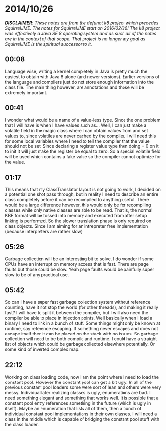 # 2014/10/26

***DISCLAIMER***: _These notes are from the defunct k8 project which_
_precedes SquirrelJME. The notes for SquirrelJME start on 2016/02/26!_
_The k8 project was effectively a Java SE 8 operating system and as such_
_all of the notes are in the context of that scope. That project is no_
_longer my goal as SquirrelJME is the spiritual successor to it._

## 00:08

Language wise, writing a kernel completely in Java is pretty much the easiest
to obtain with Java 8 alone (and newer versions). Earlier versions of the
language and compilers just do not store enough information into the class
file. The main thing however, are annotations and those will be extremely
important.

## 00:41

I wonder what would be a name of a value-less type. Since the one problem that
I will have is when I have values such as... Well, I can just make a volatile
field in the magic class where I can obtain values from and set values to,
since volatiles are never cached by the compiler. I will need this for some
local variables where I need to tell the compiler that the value should not be
set. Since declaring a register value type then doing = 0 on it to init it
will just make the register be equal to zero. So a special volatile field will
be used which contains a fake value so the compiler cannot optimize for the
value.

## 01:17

This means that my ClassTranslator layout is not going to work, I decided on a
potential one shot pass through, but in reality I need to describe an entire
class completely before it can be recompiled to anything useful. There would
be a large difference however, this would only be for recompiling classes
while only native classes are able to be read. That is, the normal KBF format
will be tossed into memory and executed from after setup linking is performed.
So the slower translation phase is only required on class objects. Since I am
aiming for an intrepreter free implementation (because interpreters are rather
slow).

## 05:26

Garbage collection will be an interesting bit to solve. I do wonder if some
CPUs have an interrupt on memory access that is fast. There are page faults
but those could be slow. Yeah page faults would be painfully super slow to be
of any practical use.

## 05:42

So can I have a super fast garbage collection system without reference
counting, have it not stop the world (for other threads), and making it really
fast? I will have to split it between the compiler, but I will also need the
compiler be able to place in injection points. Well basically when I load a
binary I need to link in a bunch of stuff. Some things might only be known at
runtime, say reference escaping. If something never escapes and does not
escape itself then it can be placed on the stack with no issues. So garbage
collection will need to be both compile and runtime. I could have a straight
list of objects which could be garbage collected elsewhere potentially. Or
some kind of inverted complex map.

## 22:12

Working on class loading code, now I am the point where I need to load the
constant pool. However the constant pool can get a bit ugly. In all of the
previous constant pool loaders some were sort of lean and others were very
messy. Individual later realizing classes is ugly, enumerations are bad. I
need something elegant and something that works well. It is possible that a
constant pool entry references something in the future (which is ugly in
itself). Maybe an enumeration that lists all of them, then a bunch of
individual constant pool implementations in their own classes. I will need a
class in the middle which is capable of bridging the constant pool stuff with
the class loader.

